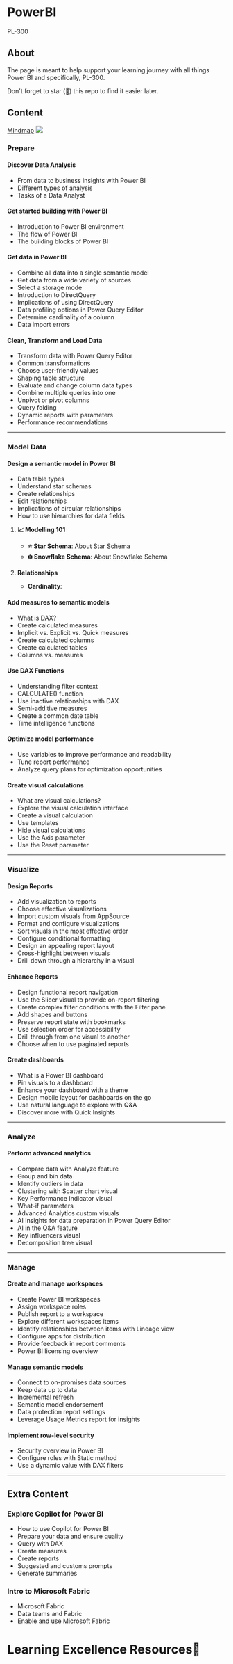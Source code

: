 # PowerBI

PL-300


## About

The page is meant to help support your learning journey with all things Power BI and specifically, PL-300.

Don't forget to star (🌟) this repo to find it easier later.

## Content

[Mindmap](https://ForTheLoveOfLearning.github.io/PL-300_Day_1.svg) 
<img src="https://ForTheLoveOfLearning.github.io/PL-300_Day_1.svg">

### Prepare

#### Discover Data Analysis

- From data to business insights with Power BI
- Different types of analysis
- Tasks of a Data Analyst


#### Get started building with Power BI

- Introduction to Power BI environment
- The flow of Power BI
- The building blocks of Power BI

#### Get data in Power BI

- Combine all data into a single semantic model
- Get data from a wide variety of sources
- Select a storage mode
- Introduction to DirectQuery
- Implications of using DirectQuery
- Data profiling options in Power Query Editor
- Determine cardinality of a column
- Data import errors
  
#### Clean, Transform and Load Data

- Transform data with Power Query Editor
- Common transformations
- Choose user-friendly values
- Shaping table structure
- Evaluate and change column data types
- Combine multiple queries into one
- Unpivot or pivot columns
- Query folding
- Dynamic reports with parameters
- Performance recommendations
-------------------------------------

### Model Data

#### Design a semantic model in Power BI
- Data table types
- Understand star schemas
- Create relationships
- Edit relationships
- Implications of circular relationships
- How to use hierarchies for data fields

1. **📈 Modelling 101**
   - **⭐ Star Schema**: About Star Schema
   - **❄️ Snowflake Schema**: About Snowflake Schema

2. **Relationships**
   - **Cardinality**: 

#### Add measures to semantic models
- What is DAX?
- Create calculated measures
- Implicit vs. Explicit vs. Quick measures
- Create calculated columns
- Create calculated tables
- Columns vs. measures

#### Use DAX Functions
- Understanding filter context
- CALCULATE() function
- Use inactive relationships with DAX
- Semi-additive measures
- Create a common date table
- Time intelligence functions
  
#### Optimize model performance

- Use variables to improve performance and readability
- Tune report performance
- Analyze query plans for optimization opportunities

  
#### Create visual calculations
- What are visual calculations?
- Explore the visual calculation interface
- Create a visual calculation
- Use templates
- Hide visual calculations
- Use the Axis parameter
- Use the Reset parameter
-------------------------

### Visualize
#### Design Reports
- Add visualization to reports
- Choose effective visualizations
- Import custom visuals from AppSource
- Format and configure visualizations
- Sort visuals in the most effective order
- Configure conditional formatting
- Design an appealing report layout
- Cross-highlight between visuals
- Drill down through a hierarchy in a visual
  
#### Enhance Reports
- Design functional report navigation
- Use the Slicer visual to provide on-report filtering
- Create complex filter conditions with the Filter pane
- Add shapes and buttons
- Preserve report state with bookmarks
- Use selection order for accessibility
- Drill through from one visual to another
- Choose when to use paginated reports
  
#### Create dashboards
- What is a Power BI dashboard
- Pin visuals to a dashboard
- Enhance your dashboard with a theme
- Design mobile layout for dashboards on the go
- Use natural language to explore with Q&A
- Discover more with Quick Insights
---------------------------

### Analyze
#### Perform advanced analytics
- Compare data with Analyze feature
- Group and bin data
- Identify outliers in data
- Clustering with Scatter chart visual
- Key Performance Indicator visual
- What-if parameters
- Advanced Analytics custom visuals
- AI Insights for data preparation in Power Query Editor
- AI in the Q&A feature
- Key influencers visual
- Decomposition tree visual
-----------------------------------------------
  
### Manage
#### Create and manage workspaces
- Create Power BI workspaces
- Assign workspace roles
- Publish report to a workspace
- Explore different workspaces items
- Identify relationships between items with Lineage view
- Configure apps for distribution
- Provide feedback in report comments
- Power BI licensing overview

#### Manage semantic models
- Connect to on-promises data sources
- Keep data up to data
- Incremental refresh
- Semantic model endorsement
- Data protection report settings
- Leverage Usage Metrics report for insights
  
#### Implement row-level security
- Security overview in Power BI
- Configure roles with Static method
- Use a dynamic value with DAX filters
--------------------------------------

## Extra Content
### Explore Copilot for Power BI
- How to use Copilot for Power BI
- Prepare your data and ensure quality
- Query with DAX
- Create measures
- Create reports
- Suggested and customs prompts
- Generate summaries
  
### Intro to Microsoft Fabric
- Microsoft Fabric
- Data teams and Fabric
- Enable and use Microsoft Fabric
  
# Learning Excellence Resources📒




